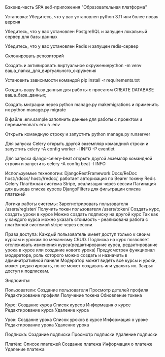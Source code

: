 Бэкенд-часть SPA веб-приложения "Образовательная платформа"

Установка:
Убедитесь, что у вас установлен python 3.11 или более новая версия

Убедитесь, что у вас установлен PostgreSQL и запущен локальный сервер для базы данных

Убедитесь, что у вас установлен Redis и запущен redis-сервер

Склонировать репозиторий

Создать и активировать виртуальное окружениеpython -m venv ваша_папка_для_виртуального_окружения

Установить зависимости командой pip install -r requirements.txt

Создать вашу базу данных для работы с проектом CREATE DATABASE ваша_база_данных;

Создать миграции через python manage.py makemigrations и применить их python manage.py migrate

В файле .env.sample заполнить данные для работы с проектом и переименовать его в .env

Открыть командную строку и запустить python manage.py runserver

Для запуска Celery открыть другой экземпляр командной строки и запустить celery -A config worker -l INFO -P eventlet

Для запуска django-celery-beat открыть другой экземляр командной строки и запустить celery -A config beat -l INFO



Используемые технологии:
DjangoRestFramework
Docs/ReDoc host://docs/ host://redoc/, работает авторизация по Bearer токену
Redis
Celery
Платёжная система Stripe, реализация через сессии
Пагинация для вывода списка курсов
DjangoFilters для фильтрации списка платежей

Логика работы системы:
Зарегистрировать пользователя /users/register/
Получить токен пользователя /users/token/
Создать курс, создать уроки в курсе
Можно создать подписку на другой курс
Так как у каждого курса можно указать стоимость - реализована работа с платёжной системой stripe через сессии.

Права доступа:
Каждый пользователь имеет доступ только к своим курсам и урокам по механизму CRUD.
Подписка на курс позволяет отслеживать изменения курса(редактирование курса, редактирование урока в курсе или создание нового урока)
Предусмотрен функционал модератора, роль которого можно создать и назначить в админитративной панеле
Модератор может видеть все курсы и уроки, может редактировать, но не может создавать или удалять их. Закрыт доступ к подпискам.

Эндпоинты:

Пользователи:
Создание пользователя
Просмотр деталей профиля
Редактирование профиля
Получение токена
Обновление токена

Курс:
Создание курса
Список курсов
Информация о курсе
Редактирование курса
Удаление курса

Урок:
Создание урока
Список уроков в курсе
Информация о уроке
Редактирование урока
Удаление урока

Подписка:
Создание подписки
Просмотр подписки
Удаление подписки

Платёж:
Список платежей
Создание платежа
Информация о платеже
Удаление платежа
